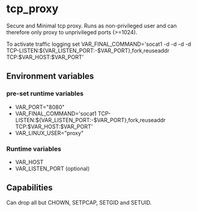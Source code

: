 # tcp_proxy
Secure and Minimal tcp proxy. Runs as non-privileged user and can therefore only proxy to unprivileged ports (>=1024).

To activate traffic logging set VAR_FINAL_COMMAND='socat1 -d -d -d -d TCP-LISTEN:${VAR_LISTEN_PORT:-$VAR_PORT},fork,reuseaddr TCP:$VAR_HOST:$VAR_PORT'

## Environment variables
### pre-set runtime variables
* VAR_PORT="8080"
* VAR_FINAL_COMMAND='socat1 TCP-LISTEN:${VAR_LISTEN_PORT:-$VAR_PORT},fork,reuseaddr TCP:$VAR_HOST:$VAR_PORT'
* VAR_LINUX_USER="proxy"

### Runtime variables
* VAR_HOST
* VAR_LISTEN_PORT (optional)

## Capabilities
Can drop all but CHOWN, SETPCAP, SETGID and SETUID.
